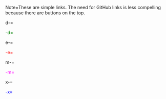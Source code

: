 Note=These are simple links.  The need for GitHub links is less compelling because there are buttons on the top.

d-=<font color="green">

-d=</font>

e-=<font color="red">

-e=</font>

m-=<font color="magenta">

-m=</font>
  
x-=<font color="blue">

-x=</font>
